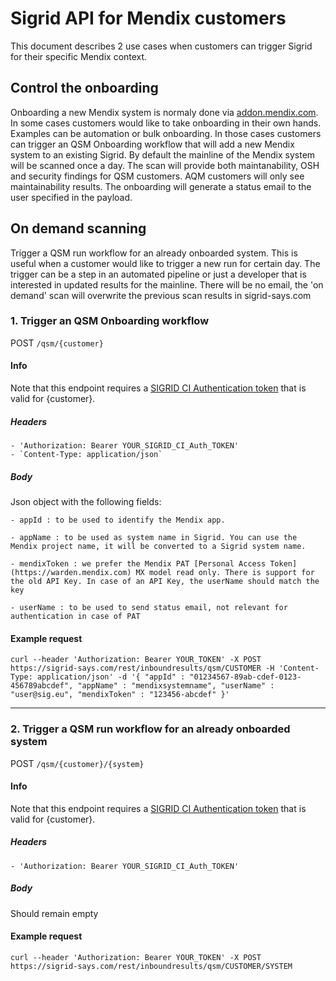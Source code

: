 # Sigrid API for Mendix customers

This document describes 2 use cases when customers can trigger Sigrid for their specific Mendix context.

## Control the onboarding
Onboarding a new Mendix system is normaly done via [addon.mendix.com](addon.mendix.com). In some cases customers would like to take onboarding in their own hands. Examples can be automation or bulk onboarding. In those cases customers can trigger an QSM Onboarding workflow that will add a new Mendix system to an existing Sigrid. By default the mainline of the Mendix system will be scanned once a day. The scan will provide both maintanability, OSH and security findings for QSM customers. AQM customers will only see maintainability results. The onboarding will generate a status email to the user specified in the payload.

## On demand scanning
Trigger a QSM run workflow for an already onboarded system. This is useful when a customer would like to trigger a new run for certain day. The trigger can be a step in an automated pipeline or just a developer that is interested in updated results for the mainline. There will be no email, the 'on demand' scan will overwrite the previous scan results in sigrid-says.com


### 1. Trigger an QSM Onboarding workflow

POST `/qsm/{customer}`

#### Info
Note that this endpoint requires a [SIGRID CI Authentication token](authentication-tokens.md) that is valid for {customer}. 
##### Headers
    - 'Authorization: Bearer YOUR_SIGRID_CI_Auth_TOKEN'
    - `Content-Type: application/json`
##### Body
Json object with the following fields:

    - appId : to be used to identify the Mendix app. 

    - appName : to be used as system name in Sigrid. You can use the Mendix project name, it will be converted to a Sigrid system name.

    - mendixToken : we prefer the Mendix PAT [Personal Access Token](https://warden.mendix.com) MX model read only. There is support for the old API Key. In case of an API Key, the userName should match the key

    - userName : to be used to send status email, not relevant for authentication in case of PAT
    

#### Example request
```
curl --header 'Authorization: Bearer YOUR_TOKEN' -X POST https://sigrid-says.com/rest/inboundresults/qsm/CUSTOMER -H 'Content-Type: application/json' -d '{ "appId" : "01234567-89ab-cdef-0123-456789abcdef", "appName" : "mendixsystemname", "userName" : "user@sig.eu", "mendixToken" : "123456-abcdef" }'
```
---

### 2. Trigger a QSM run workflow for an already onboarded system

POST `/qsm/{customer}/{system}`

#### Info
Note that this endpoint requires a [SIGRID CI Authentication token](authentication-tokens.md) that is valid for {customer}.
##### Headers
    - 'Authorization: Bearer YOUR_SIGRID_CI_Auth_TOKEN'
##### Body
Should remain empty
    

#### Example request
```
curl --header 'Authorization: Bearer YOUR_TOKEN' -X POST https://sigrid-says.com/rest/inboundresults/qsm/CUSTOMER/SYSTEM
```
